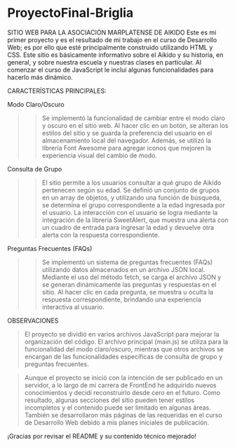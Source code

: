 # ProyectoFinal-Briglia

SITIO WEB PARA LA ASOCIACIÓN MARPLATENSE DE AIKIDO
Este es mi primer proyecto y es el resultado de mi trabajo en el curso de Desarrollo Web; es por ello que esté principalmente construido utilizando HTML y CSS. Este sitio es básicamente informativo sobre el Aikido y su historia, en general, y sobre nuestra escuela y nuestras clases en particular. Al comenzar el curso de JavaScript le incluí algunas funcionalidades para hacerlo más dinámico.

CARACTERÍSTICAS PRINCIPALES: 

Modo Claro/Oscuro
>> Se implementó la funcionalidad de cambiar entre el modo claro y oscuro en el sitio web. Al hacer clic en un botón, se alteran los estilos del sitio y se guarda la preferencia del usuario en el almacenamiento local del navegador. Además, se utilizó la librería Font Awesome para agregar iconos que mejoren la experiencia visual del cambio de modo.

Consulta de Grupo
>> El sitio permite a los usuarios consultar a qué grupo de Aikido pertenecen según su edad. Se definió un conjunto de grupos en un array de objetos, y utilizando una función de búsqueda, se determina el grupo correspondiente a la edad ingresada por el usuario. La interacción con el usuario se logra mediante la integración de la librería SweetAlert, que muestra una alerta con un cuadro de entrada para ingresar la edad y devuelve otra alerta con la respuesta correspondiente.

Preguntas Frecuentes (FAQs)
>> Se implementó un sistema de preguntas frecuentes (FAQs) utilizando datos almacenados en un archivo JSON local. Mediante el uso del método fetch, se carga el archivo JSON y se generan dinámicamente las preguntas y respuestas en el sitio. Al hacer clic en cada pregunta, se muestra u oculta la respuesta correspondiente, brindando una experiencia interactiva al usuario.

OBSERVACIONES
> El proyecto se dividió en varios archivos JavaScript para mejorar la organización del código. El archivo principal (main.js) se utiliza para la funcionalidad del modo claro/oscuro, mientras que otros archivos se encargan de las funcionalidades específicas de consulta de grupo y preguntas frecuentes.

> Aunque el proyecto se inició con la intención de ser publicado en un servidor, a lo largo de mi carrera de FrontEnd he adquirido nuevos conocimientos y decidí reconstruirlo desde cero en el futuro. Como resultado, algunas secciones del sitio pueden tener estilos incompletos y el contenido puede ser limitado en algunas áreas. También se desarrollaron más páginas de las requeridas en el curso de Desarrollo Web debido a mis planes iniciales de publicación.

¡Gracias por revisar el README y su contenido técnico mejorado!
